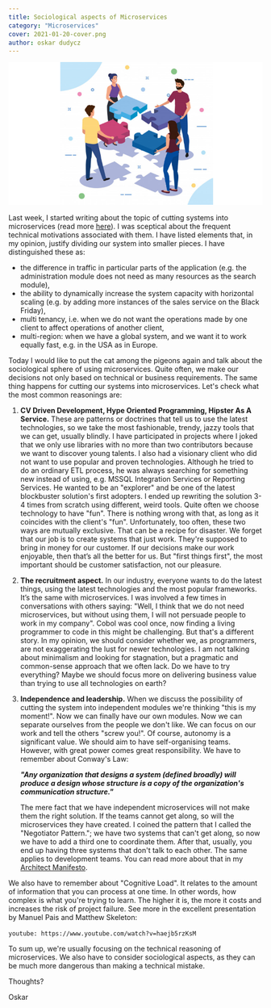 ```yaml
---
title: Sociological aspects of Microservices
category: "Microservices"
cover: 2021-01-20-cover.png
author: oskar dudycz
---
```


![cover](2021-01-20-cover.png)

Last week, I started writing about the topic of cutting systems into microservices (read more [here](https://event-driven.io/en/how_to_cut_microservices/)). I was sceptical about the frequent technical motivations associated with them. I have listed elements that, in my opinion, justify dividing our system into smaller pieces. I have distinguished these as:
- the difference in traffic in particular parts of the application (e.g. the administration module does not need as many resources as the search module),
- the ability to dynamically increase the system capacity with horizontal scaling (e.g. by adding more instances of the sales service on the Black Friday),
- multi tenancy, i.e. when we do not want the operations made by one client to affect operations of another client,
- multi-region: when we have a global system, and we want it to work equally fast, e.g. in the USA as in Europe.

Today I would like to put the cat among the pigeons again and talk about the sociological sphere of using microservices. Quite often, we make our decisions not only based on technical or business requirements. The same thing happens for cutting our systems into microservices. Let's check what the most common reasonings are:

1. **CV Driven Development, Hype Oriented Programming, Hipster As A Service.** These are patterns or doctrines that tell us to use the latest technologies, so we take the most fashionable, trendy, jazzy tools that we can get, usually blindly. I have participated in projects where I joked that we only use libraries with no more than two contributors because we want to discover young talents. I also had a visionary client who did not want to use popular and proven technologies. Although he tried to do an ordinary ETL process, he was always searching for something new instead of using, e.g. MSSQL Integration Services or Reporting Services. He wanted to be an "explorer" and be one of the latest blockbuster solution's first adopters. I ended up rewriting the solution 3-4 times from scratch using different, weird tools. Quite often we choose technology to have "fun". There is nothing wrong with that, as long as it coincides with the client's "fun". Unfortunately, too often, these two ways are mutually exclusive. That can be a recipe for disaster. We forget that our job is to create systems that just work. They're supposed to bring in money for our customer. If our decisions make our work enjoyable, then that’s all the better for us. But "first things first", the most important should be customer satisfaction, not our pleasure.

2. **The recruitment aspect.** In our industry, everyone wants to do the latest things, using the latest technologies and the most popular frameworks. It’s the same with microservices. I was involved a few times in conversations with others saying: "Well, I think that we do not need microservices, but without using them, I will not persuade people to work in my company". Cobol was cool once, now finding a living programmer to code in this might be challenging. But that's a different story. In my opinion, we should consider whether we, as programmers, are not exaggerating the lust for newer technologies. I am not talking about minimalism and looking for stagnation, but a pragmatic and common-sense approach that we often lack. Do we have to try everything? Maybe we should focus more on delivering business value than trying to use all technologies on earth?

3. **Independence and leadership.** When we discuss the possibility of cutting the system into independent modules we're thinking "this is my moment!". Now we can finally have  our own modules. Now we can separate ourselves from the people we don't like. We can focus on our work and tell the others "screw you!". Of course, autonomy is a significant value. We should aim to have self-organising teams. However, with great power comes great responsibility. We have to remember about Conway's Law:

    ***"Any organization that designs a system (defined broadly) will produce a design whose structure is a copy of the organization's communication structure."***

    The mere fact that we have independent microservices will not make them the right solution. If the teams cannot get along, so will the microservices they have created. I coined the pattern that I called the "Negotiator Pattern."; we have two systems that can't get along, so now we have to add a third one to coordinate them. After that, usually, you end up having three systems that don't talk to each other. The same applies to development teams. You can read more about that in my [Architect Manifesto](https://event-driven.io/en/architect_manifesto/).

We also have to remember about "Cognitive Load". It relates to the amount of information that you can process at one time. In other words, how complex is what you're trying to learn. The higher it is, the more it costs and increases the risk of project failure. See more in the excellent presentation by Manuel Pais and Matthew Skeleton: 

`youtube: https://www.youtube.com/watch?v=haejb5rzKsM`

To sum up, we're usually focusing on the technical reasoning of microservices. We also have to consider sociological aspects, as they can be much more dangerous than making a technical mistake. 

Thoughts?

Oskar